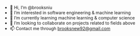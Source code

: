 - 👋 Hi, I’m @brooksniu
- 👀 I’m interested in software engineering & machine learning
- 🌱 I’m currently learning machine learning & computer science
- 💞️ I’m looking to collaborate on projects related to fields above
- 📫 Contact me through brooksnew92@gmail.com

<!---
brooksniu/brooksniu is a ✨ special ✨ repository because its `README.md` (this file) appears on your GitHub profile.
You can click the Preview link to take a look at your changes.
--->
